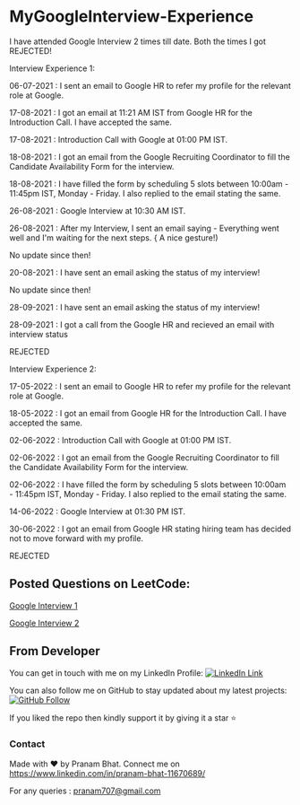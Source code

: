 # MyGoogleInterview-Experience


I have attended Google Interview 2 times till date. Both the times I got REJECTED!


Interview Experience 1:


06-07-2021 : I sent an email to Google HR to refer my profile for the relevant role at Google.

17-08-2021 : I got an email at 11:21 AM IST from Google HR for the Introduction Call. I have accepted the same.

17-08-2021 : Introduction Call with Google at 01:00 PM IST.

18-08-2021 : I got an email from the Google Recruiting Coordinator to fill the Candidate Availability Form for the interview.

18-08-2021 : I have filled the form by scheduling 5 slots between 10:00am - 11:45pm IST, Monday - Friday. I also replied to the email stating the same.

26-08-2021 : Google Interview at 10:30 AM IST.

26-08-2021 : After my Interview, I sent an email saying - Everything went well and I'm waiting for the next steps. { A nice gesture!)

No update since then!

20-08-2021 : I have sent an email asking the status of my interview!

No update since then!

28-09-2021 : I have sent an email asking the status of my interview!

28-09-2021 : I got a call from the Google HR and recieved an email with interview status


REJECTED


Interview Experience 2:

17-05-2022 : I sent an email to Google HR to refer my profile for the relevant role at Google.

18-05-2022 : I got an email from Google HR for the Introduction Call. I have accepted the same.

02-06-2022 : Introduction Call with Google at 01:00 PM IST.

02-06-2022 : I got an email from the Google Recruiting Coordinator to fill the Candidate Availability Form for the interview.

02-06-2022 : I have filled the form by scheduling 5 slots between 10:00am - 11:45pm IST, Monday - Friday. I also replied to the email stating the same.

14-06-2022 : Google Interview at 01:30 PM IST.

30-06-2022 : I got an email from Google HR stating hiring team has decided not to move forward with my profile.


REJECTED




## Posted Questions on LeetCode:

[Google Interview 1](https://leetcode.com/discuss/interview-question/2255835/google-interview-question)

[Google Interview 2](https://leetcode.com/discuss/interview-question/2233033/google-interview-question)



## From Developer

You can get in touch with me on my LinkedIn Profile: [![LinkedIn Link](https://img.shields.io/badge/Connect-Pranam%20Bhat-blue.svg?logo=linkedin&longCache=true&style=social&label=Connect
)](https://www.linkedin.com/in/pranam-bhat-11670689/)

You can also follow me on GitHub to stay updated about my latest projects: [![GitHub Follow](https://img.shields.io/badge/Connect-Pranam%20Bhat-blue.svg?logo=Github&longCache=true&style=social&label=Follow)](https://github.com/PranamBhat)

If you liked the repo then kindly support it by giving it a star ⭐

### Contact

Made with :heart: by Pranam Bhat. Connect me on https://www.linkedin.com/in/pranam-bhat-11670689/

For any queries : pranam707@gmail.com

